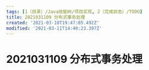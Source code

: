 ```yaml
---
tags: [1（目录）/Java技能树/项目实现, 2（完成状态）/TODO]
title: 2021031109 分布式事务处理
created: '2021-03-10T19:47:05.492Z'
modified: '2021-03-11T14:40:23.397Z'
---
```


# 2021031109 分布式事务处理
